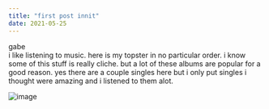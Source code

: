 ```yaml
---
title: "first post innit"
date: 2021-05-25
---
```


gabe  
i like listening to music. here is my topster in no particular order. i know some of this stuff is really cliche. but a lot of these albums are popular for a good reason. yes there are a couple singles here but i only put singles i thought were amazing and i listened to them alot.

![image](https://user-images.githubusercontent.com/84792697/119543327-8ae87e00-bd5e-11eb-9b59-56435d5625c0.png)
